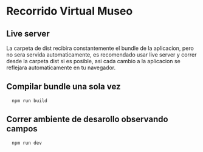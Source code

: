 # Recorrido Virtual Museo

## Live server

La carpeta de dist recibira constantemente el bundle de la aplicacion, pero no sera servida automaticamente, es recomendado usar live server y correr desde la carpeta dist si es posible, asi cada cambio a la aplicacion se reflejara automaticamente en tu navegador.

## Compilar bundle una sola vez

```
  npm run build
```

## Correr ambiente de desarollo observando campos

```
  npm run dev
```
